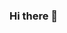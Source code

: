 ### Hi there 👋

<!--
**jeanmenieur/jeanmenieur** is a ✨ _special_ ✨ repository because its `README.md` (this file) appears on your GitHub profile.

I am an Industrial Engineer and I'm a current Engineering Management Master student.

- 🔭 I’m currently working on a process diagramation project.
- 🌱 I’m currently learning Data Visualization.
- 📫 Reach me on LinkedIn: https://www.linkedin.com/in/jeanmenieur/ & IG: https://www.instagram.com/jeanmenieur/
- ⚡ Fun fact: I like to play guitar and sing.
